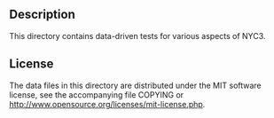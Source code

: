 Description
------------

This directory contains data-driven tests for various aspects of NYC3.

License
--------

The data files in this directory are distributed under the MIT software
license, see the accompanying file COPYING or
http://www.opensource.org/licenses/mit-license.php.

